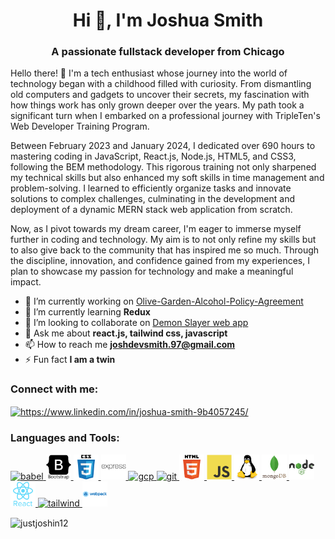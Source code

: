 <h1 align="center">Hi 👋, I'm Joshua Smith</h1>
<h3 align="center">A passionate fullstack developer from Chicago</h3>

<p>Hello there! 👋 I'm a tech enthusiast whose journey into the world of technology began with a childhood filled with curiosity. From dismantling old computers and gadgets to uncover their secrets, my fascination with how things work has only grown deeper over the years. My path took a significant turn when I embarked on a professional journey with TripleTen's Web Developer Training Program.</p>

<p>Between February 2023 and January 2024, I dedicated over 690 hours to mastering coding in JavaScript, React.js, Node.js, HTML5, and CSS3, following the BEM methodology. This rigorous training not only sharpened my technical skills but also enhanced my soft skills in time management and problem-solving. I learned to efficiently organize tasks and innovate solutions to complex challenges, culminating in the development and deployment of a dynamic MERN stack web application from scratch.</p>

<p>Now, as I pivot towards my dream career, I'm eager to immerse myself further in coding and technology. My aim is to not only refine my skills but to also give back to the community that has inspired me so much. Through the discipline, innovation, and confidence gained from my experiences, I plan to showcase my passion for technology and make a meaningful impact.</p>

- 🔭 I’m currently working on [Olive-Garden-Alcohol-Policy-Agreement](https://github.com/JustJoshin12/Olive-Garden-Alcohol-Policy-Agreement.git)
- 🌱 I’m currently learning **Redux**
- 👯 I’m looking to collaborate on [Demon Slayer web app](https://github.com/JustJoshin12/DemonSlayerApp.git)
- 💬 Ask me about **react.js, tailwind css, javascript**
- 📫 How to reach me **joshdevsmith.97@gmail.com**
- ⚡ Fun fact **I am a twin**

<h3 align="left">Connect with me:</h3>
<p align="left">
<a href="https://linkedin.com/in/https://www.linkedin.com/in/joshua-smith-9b4057245/" target="blank"><img align="center" src="https://raw.githubusercontent.com/rahuldkjain/github-profile-readme-generator/master/src/images/icons/Social/linked-in-alt.svg" alt="https://www.linkedin.com/in/joshua-smith-9b4057245/" height="30" width="40" /></a>
</p>

<h3 align="left">Languages and Tools:</h3>
<p align="left"> <a href="https://babeljs.io/" target="_blank" rel="noreferrer"> <img src="https://www.vectorlogo.zone/logos/babeljs/babeljs-icon.svg" alt="babel" width="40" height="40"/> </a> <a href="https://getbootstrap.com" target="_blank" rel="noreferrer"> <img src="https://raw.githubusercontent.com/devicons/devicon/master/icons/bootstrap/bootstrap-plain-wordmark.svg" alt="bootstrap" width="40" height="40"/> </a> <a href="https://www.w3schools.com/css/" target="_blank" rel="noreferrer"> <img src="https://raw.githubusercontent.com/devicons/devicon/master/icons/css3/css3-original-wordmark.svg" alt="css3" width="40" height="40"/> </a> <a href="https://expressjs.com" target="_blank" rel="noreferrer"> <img src="https://raw.githubusercontent.com/devicons/devicon/master/icons/express/express-original-wordmark.svg" alt="express" width="40" height="40"/> </a> <a href="https://cloud.google.com" target="_blank" rel="noreferrer"> <img src="https://www.vectorlogo.zone/logos/google_cloud/google_cloud-icon.svg" alt="gcp" width="40" height="40"/> </a> <a href="https://git-scm.com/" target="_blank" rel="noreferrer"> <img src="https://www.vectorlogo.zone/logos/git-scm/git-scm-icon.svg" alt="git" width="40" height="40"/> </a> <a href="https://www.w3.org/html/" target="_blank" rel="noreferrer"> <img src="https://raw.githubusercontent.com/devicons/devicon/master/icons/html5/html5-original-wordmark.svg" alt="html5" width="40" height="40"/> </a> <a href="https://developer.mozilla.org/en-US/docs/Web/JavaScript" target="_blank" rel="noreferrer"> <img src="https://raw.githubusercontent.com/devicons/devicon/master/icons/javascript/javascript-original.svg" alt="javascript" width="40" height="40"/> </a> <a href="https://www.linux.org/" target="_blank" rel="noreferrer"> <img src="https://raw.githubusercontent.com/devicons/devicon/master/icons/linux/linux-original.svg" alt="linux" width="40" height="40"/> </a> <a href="https://www.mongodb.com/" target="_blank" rel="noreferrer"> <img src="https://raw.githubusercontent.com/devicons/devicon/master/icons/mongodb/mongodb-original-wordmark.svg" alt="mongodb" width="40" height="40"/> </a> <a href="https://nodejs.org" target="_blank" rel="noreferrer"> <img src="https://raw.githubusercontent.com/devicons/devicon/master/icons/nodejs/nodejs-original-wordmark.svg" alt="nodejs" width="40" height="40"/> </a> <a href="https://reactjs.org/" target="_blank" rel="noreferrer"> <img src="https://raw.githubusercontent.com/devicons/devicon/master/icons/react/react-original-wordmark.svg" alt="react" width="40" height="40"/> </a> <a href="https://tailwindcss.com/" target="_blank" rel="noreferrer"> <img src="https://www.vectorlogo.zone/logos/tailwindcss/tailwindcss-icon.svg" alt="tailwind" width="40" height="40"/> </a> <a href="https://webpack.js.org" target="_blank" rel="noreferrer"> <img src="https://raw.githubusercontent.com/devicons/devicon/d00d0969292a6569d45b06d3f350f463a0107b0d/icons/webpack/webpack-original-wordmark.svg" alt="webpack" width="40" height="40"/> </a> </p>

<p><img align="center" src="https://github-readme-stats.vercel.app/api/top-langs?username=justjoshin12&show_icons=true&locale=en&layout=compact" alt="justjoshin12" /></p>

